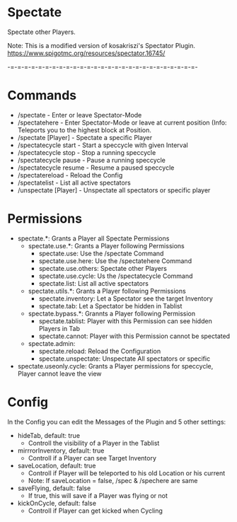 # Spectate
Spectate other Players. 

Note: This is a modified version of kosakriszi's Spectator Plugin. https://www.spigotmc.org/resources/spectator.16745/

-=-=-=-=-=-=-=-=-=-=-=-=-=-=-=-=-=-=-=-=-=-=-=-=-=-=-=-

# Commands
- /spectate - Enter or leave Spectator-Mode
- /spectatehere - Enter Spectator-Mode or leave at current position (Info: Teleports you to the highest block at Position.
- /spectate [Player] - Spectate a specific Player
- /spectatecycle start <Seconds> - Start a speccycle with given Interval
- /spectatecycle stop - Stop a running speccycle
- /spectatecycle pause - Pause a running speccycle
- /spectatecycle resume - Resume a paused speccycle
- /spectatereload - Reload the Config
- /spectatelist - List all active spectators
- /unspectate [Player] - Unspectate all spectators or specific player

# Permissions
- spectate.*: Grants a Player all Spectate Permissions
	- spectate.use.*: Grants a Player following Permissions
		- spectate.use: Use the /spectate Command
		- spectate.use.here: Use the /spectatehere Command
		- spectate.use.others: Spectate other Players
		- spectate.use.cycle: Us the /spectatecycle Command
		- spectate.list: List all active spectators
	- spectate.utils.*: Grants a Player following Permissions
		- spectate.inventory: Let a Spectator see the target Inventory
		- spectate.tab: Let a Spectator be hidden in Tablist
	- spectate.bypass.*: Grannts a Player following Permission
		- spectate.tablist: Player with this Permission can see hidden Players in Tab
		- spectate.cannot: Player with this Permission cannot be spectated
	- spectate.admin:
		- spectate.reload: Reload the Configuration
		- spectate.unspectate: Unspectate All spectators or specific
- spectate.useonly.cycle: Grants a Player permissions for speccycle, Player cannot leave the view

# Config
In the Config you can edit the Messages of the Plugin and 5 other settings:

- hideTab, default: true
	- Controll the visibility of a Player in the Tablist
- mirrrorInventory, default: true
	- Controll if a Player can see Target Inventory
- saveLocation, default: true
	- Controll if Player will be teleported to his old Location or his current
	- Note: If saveLocation = false, /spec & /spechere are same
- saveFlying, default: false
	- If true, this will save if a Player was flying or not
- kickOnCycle, default: false
	- Controll if Player can get kicked when Cycling
